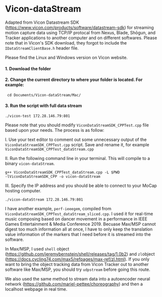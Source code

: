 # Vicon-dataStream

Adapted from Vicon Datastream SDK (https://www.vicon.com/products/software/datastream-sdk) for streaming motion capture data using TCP/IP protocal from Nexus, Blade, Shōgun, and Tracker applications to another computer and on different softwares. Please note that in Vicon's SDK download, they forgot to include the <code>IDataStreamClientBase.h</code> header file.

Please find the Linux and Windows version on Vicon website.

#### 1. Download the folder


#### 2. Change the current directory to where your folder is located. For example:

<code> cd Documents/Vicon-dataStream/Mac/ </code>


#### 3. Run the script with full data stream

<code>./vicon-test 172.28.146.79:801</code>

Please note that you should modify <code>ViconDataStreamSDK_CPPTest.cpp</code> file based upon your needs. The process is as follow:

I. Use your text editor to comment out some unnecessary output of the <code>ViconDataStreamSDK_CPPTest.cpp</code> script. Save and rename it, for example 
<code>ViconDataStreamSDK_CPPTest_dataStream.cpp</code> 

II. Run the following command line in your terminal. This will compile to a binary <code>vicon-dataStream</code>.

<code>g++ ViconDataStreamSDK_CPPTest_dataStream.cpp -L $PWD -lViconDataStreamSDK_CPP -o vicon-dataStream</code>

III. Specify the IP address and you should be able to connect to your MoCap hosting computer.

<code>./vicon-dataStream 172.28.146.79:801</code>


I have another example, <code>perf-ieeegem</code>, compiled from <code>ViconDataStreamSDK_CPPTest_dataStream_sliced.cpp</code>. I used it for real-time music composing based on dancer movement in a performance in IEEE Games Entertainment & Media Conference 2019. Becuase Max/MSP cannot digest too much information all at once, I have to only keep the translation value information of the markers that I need before it is streamed into the software.

In Max/MSP, I used <code>shell</code> object (https://github.com/jeremybernstein/shell/releases/tag/1.0b2) and <code>zl</code>object (https://docs.cycling74.com/max5/refpages/max-ref/zl.html). If you only want to bring the object tracking data from Vicon Tracker out to another software like Max/MSP, you should try <code>udpstream</code> before going this route.


We also used the same method to stream data into a autoencoder neural network (https://github.com/mariel-pettee/choreography) and then a localhost webpage in real time.
